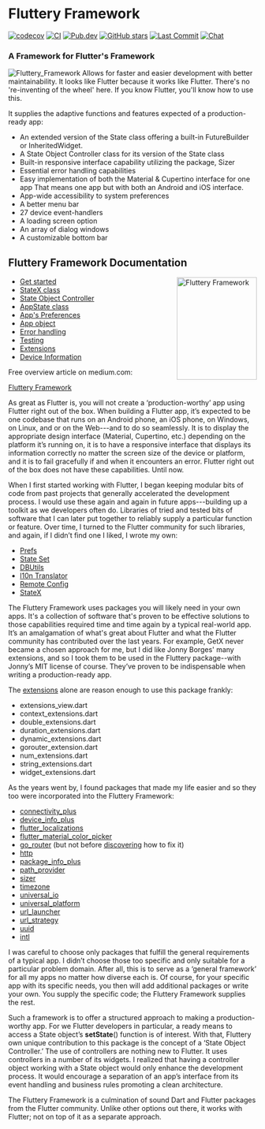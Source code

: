 <!-- https://pub.dev/packages/dartdoc -->
# Fluttery Framework
[![codecov](https://codecov.io/gh/AndriousSolutions/fluttery_framework/branch/master/graph/badge.svg)](https://codecov.io/gh/AndriousSolutions/fluttery_framework)
[![CI](https://github.com/AndriousSolutions/fluttery_framework/actions/workflows/format_test_and_relase.yml/badge.svg)](https://github.com/AndriousSolutions/fluttery_framework/actions/workflows/format_test_and_relase.yml)
[![Pub.dev](https://img.shields.io/pub/v/fluttery_framework.svg)](https://pub.dev/packages/fluttery_framework)
[![GitHub stars](https://img.shields.io/github/stars/AndriousSolutions/fluttery_framework.svg?style=social&amp;logo=github)](https://github.com/AndriousSolutions/fluttery_framework/stargazers)
[![Last Commit](https://img.shields.io/github/last-commit/AndriousSolutions/fluttery_framework)](https://github.com/AndriousSolutions/fluttery_framework/commits/master)
[![Chat](https://img.shields.io/discord/419322779851030538.svg?logo=discord)](https://discord.gg/TyPmeMc)
### A Framework for Flutter's Framework
![Fluttery_Framework](https://user-images.githubusercontent.com/32497443/185770676-89af0669-9040-4dc6-ad5b-412ed9fed5e5.jpg)
Allows for faster and easier development with better maintainability. It looks like Flutter because it works like Flutter.
There's no 're-inventing of the wheel' here.
If you know Flutter, you'll know how to use this.  

It supplies the adaptive functions and features expected of a production-ready app:
* An extended version of the State class offering a built-in FutureBuilder or InheritedWidget.
* A State Object Controller class for its version of the State class
* Built-in responsive interface capability utilizing the package, Sizer
* Essential error handling capabilities
* Easy implementation of both the Material & Cupertino interface for one app
  That means one app but with both an Android and iOS interface. 
* App-wide accessibility to system preferences
* A better menu bar
* 27 device event-handlers 
* A loading screen option
* An array of dialog windows
* A customizable bottom bar

## Fluttery Framework Documentation

<img align="right" src="https://github.com/AndriousSolutions/fluttery_framework/assets/32497443/46cf193f-a3cc-452b-94b2-01207ba18ea2" alt="Fluttery Framework" style="width:162px;height:208px;">

<ul>
   <li id="started"><a href="https://pub.dev/documentation/fluttery_framework/latest/topics/Get%20started-topic.html">Get&nbsp;started</a></li>
   <li id="statex"><a href="https://pub.dev/documentation/fluttery_framework/latest/topics/StateX%20class-topic.html">StateX class</a></li>
   <li id="controller"><a href="https://pub.dev/documentation/fluttery_framework/latest/topics/State%20Object%20Controller-topic.html">State&nbsp;Object&nbsp;Controller</a></li>
   <li id="appstate"><a href="https://pub.dev/documentation/fluttery_framework/latest/topics/AppState%20class-topic.html">AppState class</a></li>
   <li id="app-prefs"><a href="https://pub.dev/documentation/fluttery_framework/latest/topics/App's%20Preferences-topic.html">App's&nbsp;Preferences</a></li>
   <li id="app-object"><a href="https://pub.dev/documentation/fluttery_framework/latest/topics/App%20object-topic.html">App object</a></li>
   <li id="error"><a href="https://pub.dev/documentation/fluttery_framework/latest/topics/Error%20handling-topic.html">Error&nbsp;handling</a></li>
   <li id="testing"><a href="https://pub.dev/documentation/fluttery_framework/latest/topics/Testing-topic.html">Testing</a></li>
   <li id="extensions"><a href="https://pub.dev/documentation/fluttery_framework/latest/topics/Extensions-topic.html">Extensions</a></li>
   <li id="device"><a href="https://pub.dev/documentation/fluttery_framework/latest/topics/Device%20Information-topic.html">Device Information</a></li>
</ul>

Free overview article on medium.com:

[Fluttery Framework](https://andrious.medium.com/the-fluttery-framework-35480fb834da)

As great as Flutter is, you will not create a ‘production-worthy’ app using Flutter right out of the box. 
When building a Flutter app, it’s expected to be one codebase that runs on an Android phone, 
an iOS phone, on Windows, on Linux, and or on the Web---and to do so seamlessly. 
It is to display the appropriate design interface (Material, Cupertino, etc.) depending on the platform it’s running on, 
it is to have a responsive interface that displays its information correctly no matter the screen size of the device or platform, 
and it is to fail gracefully if and when it encounters an error. 
Flutter right out of the box does not have these capabilities.
Until now.

When I first started working with Flutter, 
I began keeping modular bits of code from past projects that generally accelerated the development process. 
I would use these again and again in future apps---building up a toolkit as we developers often do. 
Libraries of tried and tested bits of software that I can later put together to reliably supply a particular function or feature.
Over time, I turned to the Flutter community for such libraries, and again, 
if I didn’t find one I liked, I wrote my own:
<ul>
   <li id="prefs"><a href="https://pub.dev/packages/prefs">Prefs</a></li>
   <li id="state"><a href="https://pub.dev/packages/state_set">State Set</a></li>
   <li id="db"><a href="https://pub.dev/packages/dbutils">DBUtils</a></li>
   <li id="l10n"><a href="https://pub.dev/packages/l10n_translator">l10n Translator</a></li>
   <li id="remote"><a href="https://pub.dev/packages/remote_config">Remote Config</a></li>
   <li id="extend"><a href="https://pub.dartlang.org/packages/state_extended">StateX</a></li> 
</ul>

The Fluttery Framework uses packages you will likely need in your own apps. 
It's a collection of software that's proven to be effective solutions to those capabilities required time and time again by a typical real-world app. 
It’s an amalgamation of what's great about Flutter and what the Flutter community has contributed over the last years.
For example, GetX never became a chosen approach for me, but I did like Jonny Borges' many extensions, 
and so I took them to be used in the Fluttery package--with Jonny’s MIT license of course.
They’ve proven to be indispensable when writing a production-ready app.

The [extensions]( https://github.com/AndriousSolutions/fluttery_framework/tree/3fa2b01917cd975350068b956013eaf2ccadda90/lib/view/extensions) alone are reason enough to use this package frankly:
- extensions_view.dart
- context_extensions.dart
- double_extensions.dart
- duration_extensions.dart
- dynamic_extensions.dart
- gorouter_extension.dart
- num_extensions.dart
- string_extensions.dart
- widget_extensions.dart

As the years went by, I found packages that made my life easier and so they too were incorporated into the Fluttery Framework:

- [connectivity_plus]( https://pub.dartlang.org/packages/connectivity_plus)
- [device_info_plus]( https://pub.dev/packages/device_info_plus)
- [flutter_localizations]( https://pub.dev/packages/flutter_localization)
- [flutter_material_color_picker]( https://pub.dev/packages/flutter_material_color_picker)
- [go_router]( https://pub.dev/packages/go_router) (but not before [discovering]( https://github.com/flutter/flutter/issues/123570#issuecomment-1588610299) how to fix it)
- [http](https://pub.dev/packages/http)
- [package_info_plus](https://pub.dev/packages/package_info_plus)
- [path_provider](https://pub.dev/packages/path_provider)
- [sizer](https://pub.dev/packages/sizer)
- [timezone](https://pub.dev/packages/timezone)
- [universal_io](https://pub.dev/packages/universal_io)
- [universal_platform](https://pub.dev/packages/universal_platform)
- [url_launcher](https://pub.dartlang.org/packages/url_launcher)
- [url_strategy](https://pub.dev/packages/url_strategy)
- [uuid](https://pub.dartlang.org/packages/uuid)
- [intl](https://pub.dev/packages/intl)

I was careful to choose only packages that fulfill the general requirements of a typical app. 
I didn’t choose those too specific and only suitable for a particular problem domain. 
After all, this is to serve as a ‘general framework’ for all my apps no matter how diverse each is. 
Of course, for your specific app with its specific needs, 
you then will add additional packages or write your own. 
You supply the specific code; the Fluttery Framework supplies the rest.

Such a framework is to offer a structured approach to making a production-worthy app. 
For we Flutter developers in particular, a ready means to access a State object’s **setState**() function is of interest.
With that, Fluttery own unique contribution to this package is the concept of a ‘State Object Controller.’ 
The use of controllers are nothing new to Flutter. It uses controllers in a number of its widgets.
I realized that having a controller object working with a State object would only enhance the development process.
It would encourage a separation of an app’s interface from its event handling and business rules promoting a clean architecture.

The Fluttery Framework is a culmination of sound Dart and Flutter packages from the Flutter community.
Unlike other options out there, it works with Flutter; not on top of it as a separate approach.
